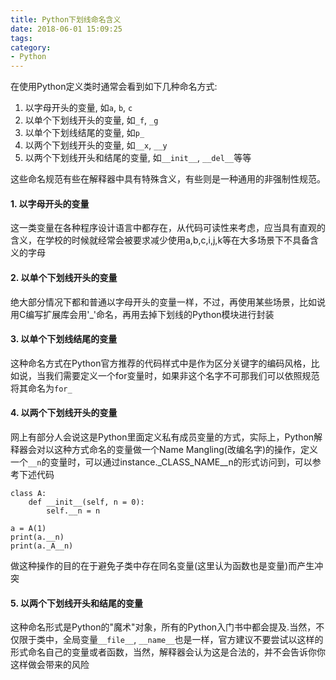 ```yaml
---
title: Python下划线命名含义
date: 2018-06-01 15:09:25
tags:
category: 
- Python
---
```


在使用Python定义类时通常会看到如下几种命名方式:

1. 以字母开头的变量, 如`a`, `b`, `c`
2. 以单个下划线开头的变量, 如`_f`, `_g`
3. 以单个下划线结尾的变量, 如`p_`
4. 以两个下划线开头的变量, 如`__x`, `__y`
5. 以两个下划线开头和结尾的变量, 如`__init__`, `__del__`等等

这些命名规范有些在解释器中具有特殊含义，有些则是一种通用的非强制性规范。

#### 1. 以字母开头的变量
这一类变量在各种程序设计语言中都存在，从代码可读性来考虑，应当具有直观的含义，在学校的时候就经常会被要求减少使用a,b,c,i,j,k等在大多场景下不具备含义的字母

#### 2. 以单个下划线开头的变量
绝大部分情况下都和普通以字母开头的变量一样，不过，再使用某些场景，比如说用C编写扩展库会用'_'命名，再用去掉下划线的Python模块进行封装

#### 3. 以单个下划线结尾的变量
这种命名方式在Python官方推荐的代码样式中是作为区分关键字的编码风格，比如说，当我们需要定义一个for变量时，如果非这个名字不可那我们可以依照规范将其命名为`for_`

#### 4. 以两个下划线开头的变量
网上有部分人会说这是Python里面定义私有成员变量的方式，实际上，Python解释器会对以这种方式命名的变量做一个Name Mangling(改编名字)的操作，定义一个`__n`的变量时，可以通过instance._CLASS_NAME__n的形式访问到，可以参考下述代码
```
class A:
    def __init__(self, n = 0):
        self.__n = n

a = A(1)
print(a.__n)
print(a._A__n)
```
做这种操作的目的在于避免子类中存在同名变量(这里认为函数也是变量)而产生冲突

#### 5. 以两个下划线开头和结尾的变量
这种命名形式是Python的"魔术"对象，所有的Python入门书中都会提及.当然，不仅限于类中，全局变量`__file__`, `__name__`也是一样，官方建议不要尝试以这样的形式命名自己的变量或者函数，当然，解释器会认为这是合法的，并不会告诉你你这样做会带来的风险
